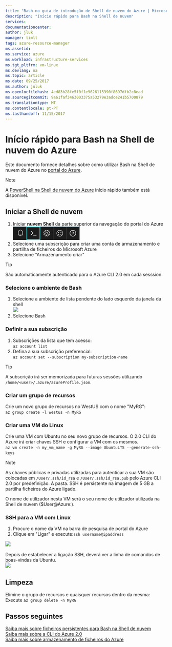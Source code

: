 ```yaml
---
title: "Bash no guia de introdução de Shell de nuvem do Azure | Microsoft Docs"
description: "Início rápido para Bash na Shell de nuvem"
services: 
documentationcenter: 
author: jluk
manager: timlt
tags: azure-resource-manager
ms.assetid: 
ms.service: azure
ms.workload: infrastructure-services
ms.tgt_pltfrm: vm-linux
ms.devlang: na
ms.topic: article
ms.date: 09/25/2017
ms.author: juluk
ms.openlocfilehash: 4ed83b28fe5f0f1e9626115390f8697dfb2c8ead
ms.sourcegitcommit: 9a61faf3463003375a53279e3adce241b5700879
ms.translationtype: MT
ms.contentlocale: pt-PT
ms.lasthandoff: 11/15/2017
---
```

# <a name="quickstart-for-bash-in-azure-cloud-shell"></a>Início rápido para Bash na Shell de nuvem do Azure

Este documento fornece detalhes sobre como utilizar Bash na Shell de nuvem do Azure no [portal do Azure](https://ms.portal.azure.com/).

> [!NOTE]
> A [PowerShell na Shell de nuvem do Azure](quickstart-powershell.md) início rápido também está disponível.

## <a name="start-cloud-shell"></a>Iniciar a Shell de nuvem
1. Iniciar **nuvem Shell** da parte superior da navegação do portal do Azure <br>
![](media/quickstart/shell-icon.png)
2. Selecione uma subscrição para criar uma conta de armazenamento e partilha de ficheiros do Microsoft Azure
3. Selecione "Armazenamento criar"

> [!TIP]
> São automaticamente autenticado para o Azure CLI 2.0 em cada sesssion.

### <a name="select-the-bash-environment"></a>Selecione o ambiente de Bash
1. Selecione a ambiente de lista pendente do lado esquerdo da janela da shell <br>
![](media/quickstart/env-selector.png)
2. Selecione Bash

### <a name="set-your-subscription"></a>Definir a sua subscrição
1. Subscrições da lista que tem acesso: <br>
`az account list`
2. Defina a sua subscrição preferencial: <br>
`az account set --subscription my-subscription-name`

> [!TIP]
> A subscrição irá ser memorizada para futuras sessões utilizando `/home/<user>/.azure/azureProfile.json`.

### <a name="create-a-resource-group"></a>Criar um grupo de recursos
Crie um novo grupo de recursos no WestUS com o nome "MyRG": <br>
`az group create -l westus -n MyRG` <br>

### <a name="create-a-linux-vm"></a>Criar uma VM do Linux
Crie uma VM com Ubuntu no seu novo grupo de recursos. O 2.0 CLI do Azure irá criar chaves SSH e configurar a VM com os mesmos. <br>
`az vm create -n my_vm_name -g MyRG --image UbuntuLTS --generate-ssh-keys`

> [!NOTE]
> As chaves públicas e privadas utilizadas para autenticar a sua VM são colocadas em `/User/.ssh/id_rsa` e `/User/.ssh/id_rsa.pub` pelo Azure CLI 2.0 por predefinição. A pasta. SSH é persistente na imagem de 5 GB a partilha ficheiros do Azure ligado.

O nome de utilizador nesta VM será o seu nome de utilizador utilizada na Shell de nuvem ($User@Azure:).

### <a name="ssh-into-your-linux-vm"></a>SSH para a VM com Linux
1. Procure o nome da VM na barra de pesquisa de portal do Azure
2. Clique em "Ligar" e execute:`ssh username@ipaddress`

![](media/quickstart/sshcmd-copy.png)

Depois de estabelecer a ligação SSH, deverá ver a linha de comandos de boas-vindas da Ubuntu. <br>
![](media/quickstart/ubuntu-welcome.png)

## <a name="cleaning-up"></a>Limpeza 
Elimine o grupo de recursos e quaisquer recursos dentro da mesma: <br>
Execute `az group delete -n MyRG`

## <a name="next-steps"></a>Passos seguintes
[Saiba mais sobre ficheiros persistentes para Bash na Shell de nuvem](persisting-shell-storage.md) <br>
[Saiba mais sobre a CLI do Azure 2.0](https://docs.microsoft.com/cli/azure/) <br>
[Saiba mais sobre armazenamento de ficheiros do Azure](../storage/files/storage-files-introduction.md) <br>